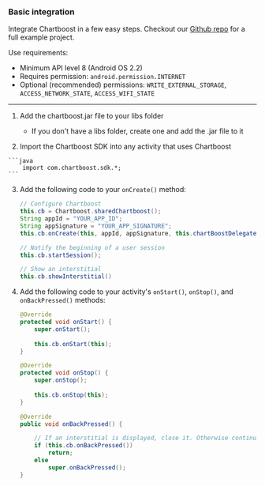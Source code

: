 
### Basic integration

Integrate Chartboost in a few easy steps. Checkout our [Github repo](https://github.com/ChartBoost/client-examples) for a full example project.

Use requirements:
- Minimum API level 8 (Android OS 2.2)
- Requires permission: `android.permission.INTERNET`
- Optional (recommended) permissions: `WRITE_EXTERNAL_STORAGE`, `ACCESS_NETWORK_STATE`, `ACCESS_WIFI_STATE`

---

 1. Add the chartboost.jar file to your libs folder
 	- If you don't have a libs folder, create one and add the .jar file to it

 2.  Import the Chartboost SDK into any activity that uses Chartboost
    
    ```java
    	import com.chartboost.sdk.*;
    ```

 3. Add the following code to your `onCreate()` method:
    
    ```java
	// Configure Chartboost
	this.cb = Chartboost.sharedChartboost();
	String appId = "YOUR_APP_ID";
	String appSignature = "YOUR_APP_SIGNATURE";
	this.cb.onCreate(this, appId, appSignature, this.chartBoostDelegate);
	
	// Notify the beginning of a user session
	this.cb.startSession();
	
	// Show an interstitial
	this.cb.showInterstitial() 
	```

 4. Add the following code to your activity's `onStart()`, `onStop()`, and `onBackPressed()` methods:

	```java
    @Override
	protected void onStart() {
		super.onStart();
		
		this.cb.onStart(this);
	}
	
	@Override
	protected void onStop() {
		super.onStop();
		
		this.cb.onStop(this);
	}
	
	@Override
	public void onBackPressed() {

		// If an interstitial is displayed, close it. Otherwise continue as normal	
		if (this.cb.onBackPressed())
			return;
		else
			super.onBackPressed();
	}
    ```
    
    
    
    
    